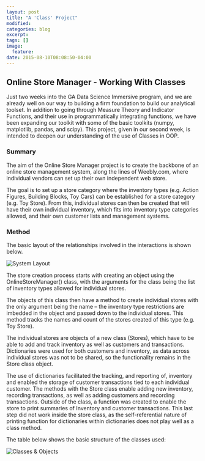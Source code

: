 ```yaml
---
layout: post
title: "A 'Class' Project"
modified:
categories: blog
excerpt:
tags: []
image:
  feature:
date: 2015-08-10T08:08:50-04:00
---
```


## Online Store Manager - Working With Classes

Just two weeks into the GA Data Science Immersive program, and we are already well on our way to building a firm foundation to build our analytical toolset. In addition to going through Measure Theory and Indicator Functions, and their use in programmatically integrating functions, we have been expanding our toolkit with some of the basic toolkits (numpy, matplotlib, pandas, and scipy). This project, given in our second week, is intended to deepen our understanding of the use of Classes in OOP.

### Summary
The aim of the Online Store Manager project is to create the backbone of an online store management system, along the lines of Weebly.com, where individual vendors can set up their own independent web store.

The goal is to set up a store category where the inventory types (e.g. Action Figures, Building Blocks, Toy Cars) can be established for a store category (e.g. Toy Store). From this, individual stores can then be created that will have their own individual inventory, which fits into inventory type categories allowed, and their own customer lists and management systems.

### Method
The basic layout of the relationships involved in the interactions is shown below.

![System Layout](Project-02-image1.png "System Overview")

The store creation process starts with creating an object using the OnlineStoreManager() class, with the arguments for the class being the list of inventory types allowed for individual stores.

The objects of this class then have a method to create individual stores with the only argument being the name – the inventory type restrictions are imbedded in the object and passed down to the individual stores. This method tracks the names and count of the stores created of this type (e.g. Toy Store).

The individual stores are objects of a new class (Stores), which have to be able to add and track inventory as well as customers and transactions. Dictionaries were used for both customers and inventory, as data across individual stores was not to be shared, so the functionality remains in the Store class object.

The use of dictionaries facilitated the tracking, and reporting of, inventory and enabled the storage of customer transactions tied to each individual customer. The methods with the Store class enable adding new inventory, recording transactions, as well as adding customers and recording transactions. Outside of the class, a function was created to enable the store to print summaries of Inventory and customer transactions. This last step did not work inside the store class, as the self-referential nature of printing function for dictionaries within dictionaries does not play well as a class method.

The table below shows the basic structure of the classes used:

![Classes & Objects](Project-02-image2.png "Classes and Objects")
